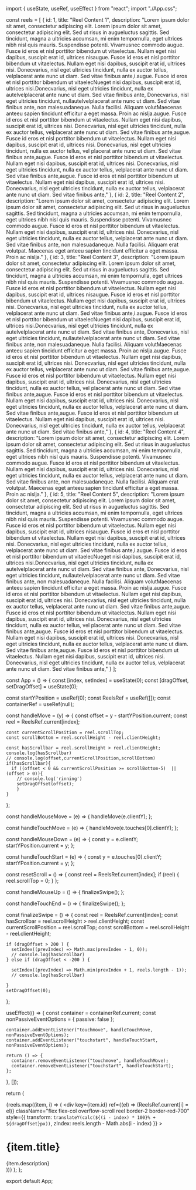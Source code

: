 import { useState, useRef, useEffect } from "react";
import "./App.css";

const reels = [
  {
    id: 1,
    title: "Reel Content 1",
    description:
      "Lorem ipsum dolor sit amet, consectetur adipiscing elit. Lorem ipsum dolor sit amet, consectetur adipiscing elit. Sed ut risus in augueluctus sagittis. Sed tincidunt, magna a ultricies accumsan, mi enim tempornulla, eget ultrices nibh nisl quis mauris. Suspendisse potenti. Vivamusnec commodo augue. Fusce id eros et nisl porttitor bibendum ut vitaelectus. Nullam eget nisi dapibus, suscipit erat id, ultrices nisaugue. Fusce id eros et nisl porttitor bibendum ut vitaelectus. Nullam eget nisi dapibus, suscipit erat id, ultrices nisi. Donecvarius, nisl eget ultricies tincidunt, nulla ex auctor tellus, velplacerat ante nunc ut diam. Sed vitae finibus ante,i.augue. Fusce id eros et nisl porttitor bibendum ut vitaelecNueget nisi dapibus, suscipit erat id, ultrices nisi.Donecvarius, nisl eget ultricies tincidunt, nulla ex autelvelplacerat ante nunc ut diam. Sed vitae finibus ante, Donecvarius, nisl eget ultricies tincidunt, nullautelvelplacerat ante nunc ut diam. Sed vitae finibus ante, non malesuadaneque. Nulla facilisi. Aliquam volutMaecenas anteeu sapien tincidunt efficitur a eget massa. Proin ac nislja.augue. Fusce id eros et nisl porttitor bibendum ut vitaelectus. Nullam eget nisi dapibus, suscipit erat id, ultrices nisi. Donecvarius, nisl eget ultricies tincidunt, nulla ex auctor tellus, velplacerat ante nunc ut diam. Sed vitae finibus ante,augue. Fusce id eros et nisl porttitor bibendum ut vitaelectus. Nullam eget nisi dapibus, suscipit erat id, ultrices nisi. Donecvarius, nisl eget ultricies tincidunt, nulla ex auctor tellus, vel placerat ante nunc ut diam. Sed vitae finibus ante,augue. Fusce id eros et nisl porttitor bibendum ut vitaelectus. Nullam eget nisi dapibus, suscipit erat id, ultrices nisi. Donecvarius, nisl eget ultricies tincidunt, nulla ex auctor tellus, velplacerat ante nunc ut diam. Sed vitae finibus ante,augue. Fusce id eros et nisl porttitor bibendum ut vitaelectus. Nullam eget nisi dapibus, suscipit erat id, ultrices nisi. Donecvarius, nisl eget ultricies tincidunt, nulla ex auctor tellus, velplacerat ante nunc ut diam. Sed vitae finibus ante,"
  },
  {
    id: 2,
    title: "Reel Content 2",
    description:
      "Lorem ipsum dolor sit amet, consectetur adipiscing elit. Lorem ipsum dolor sit amet, consectetur adipiscing elit. Sed ut risus in augueluctus sagittis. Sed tincidunt, magna a ultricies accumsan, mi enim tempornulla, eget ultrices nibh nisl quis mauris. Suspendisse potenti. Vivamusnec commodo augue. Fusce id eros et nisl porttitor bibendum ut vitaelectus. Nullam eget nisi dapibus, suscipit erat id, ultrices nisi. Donecvarius, nisl eget ultricies tincidunt, nulla ex auctor tellus, velplacerat ante nunc ut diam. Sed vitae finibus ante, non malesuadaneque. Nulla facilisi. Aliquam erat volutpat. Maecenas eget anteeu sapien tincidunt efficitur a eget massa. Proin ac nislja."
  },
  {
    id: 3,
    title: "Reel Content 3",
    description:
      "Lorem ipsum dolor sit amet, consectetur adipiscing elit. Lorem ipsum dolor sit amet, consectetur adipiscing elit. Sed ut risus in augueluctus sagittis. Sed tincidunt, magna a ultricies accumsan, mi enim tempornulla, eget ultrices nibh nisl quis mauris. Suspendisse potenti. Vivamusnec commodo augue. Fusce id eros et nisl porttitor bibendum ut vitaelectus. Nullam eget nisi dapibus, suscipit erat id, ultrices nisaugue. Fusce id eros et nisl porttitor bibendum ut vitaelectus. Nullam eget nisi dapibus, suscipit erat id, ultrices nisi. Donecvarius, nisl eget ultricies tincidunt, nulla ex auctor tellus, velplacerat ante nunc ut diam. Sed vitae finibus ante,i.augue. Fusce id eros et nisl porttitor bibendum ut vitaelecNueget nisi dapibus, suscipit erat id, ultrices nisi.Donecvarius, nisl eget ultricies tincidunt, nulla ex autelvelplacerat ante nunc ut diam. Sed vitae finibus ante, Donecvarius, nisl eget ultricies tincidunt, nullautelvelplacerat ante nunc ut diam. Sed vitae finibus ante, non malesuadaneque. Nulla facilisi. Aliquam volutMaecenas anteeu sapien tincidunt efficitur a eget massa. Proin ac nislja.augue. Fusce id eros et nisl porttitor bibendum ut vitaelectus. Nullam eget nisi dapibus, suscipit erat id, ultrices nisi. Donecvarius, nisl eget ultricies tincidunt, nulla ex auctor tellus, velplacerat ante nunc ut diam. Sed vitae finibus ante,augue. Fusce id eros et nisl porttitor bibendum ut vitaelectus. Nullam eget nisi dapibus, suscipit erat id, ultrices nisi. Donecvarius, nisl eget ultricies tincidunt, nulla ex auctor tellus, vel placerat ante nunc ut diam. Sed vitae finibus ante,augue. Fusce id eros et nisl porttitor bibendum ut vitaelectus. Nullam eget nisi dapibus, suscipit erat id, ultrices nisi. Donecvarius, nisl eget ultricies tincidunt, nulla ex auctor tellus, velplacerat ante nunc ut diam. Sed vitae finibus ante,augue. Fusce id eros et nisl porttitor bibendum ut vitaelectus. Nullam eget nisi dapibus, suscipit erat id, ultrices nisi. Donecvarius, nisl eget ultricies tincidunt, nulla ex auctor tellus, velplacerat ante nunc ut diam. Sed vitae finibus ante,"
  },
  {
    id: 4,
    title: "Reel Content 4",
    description:
      "Lorem ipsum dolor sit amet, consectetur adipiscing elit. Lorem ipsum dolor sit amet, consectetur adipiscing elit. Sed ut risus in augueluctus sagittis. Sed tincidunt, magna a ultricies accumsan, mi enim tempornulla, eget ultrices nibh nisl quis mauris. Suspendisse potenti. Vivamusnec commodo augue. Fusce id eros et nisl porttitor bibendum ut vitaelectus. Nullam eget nisi dapibus, suscipit erat id, ultrices nisi. Donecvarius, nisl eget ultricies tincidunt, nulla ex auctor tellus, velplacerat ante nunc ut diam. Sed vitae finibus ante, non malesuadaneque. Nulla facilisi. Aliquam erat volutpat. Maecenas eget anteeu sapien tincidunt efficitur a eget massa. Proin ac nislja."
  },
  {
    id: 5,
    title: "Reel Content 5",
    description:
      "Lorem ipsum dolor sit amet, consectetur adipiscing elit. Lorem ipsum dolor sit amet, consectetur adipiscing elit. Sed ut risus in augueluctus sagittis. Sed tincidunt, magna a ultricies accumsan, mi enim tempornulla, eget ultrices nibh nisl quis mauris. Suspendisse potenti. Vivamusnec commodo augue. Fusce id eros et nisl porttitor bibendum ut vitaelectus. Nullam eget nisi dapibus, suscipit erat id, ultrices nisaugue. Fusce id eros et nisl porttitor bibendum ut vitaelectus. Nullam eget nisi dapibus, suscipit erat id, ultrices nisi. Donecvarius, nisl eget ultricies tincidunt, nulla ex auctor tellus, velplacerat ante nunc ut diam. Sed vitae finibus ante,i.augue. Fusce id eros et nisl porttitor bibendum ut vitaelecNueget nisi dapibus, suscipit erat id, ultrices nisi.Donecvarius, nisl eget ultricies tincidunt, nulla ex autelvelplacerat ante nunc ut diam. Sed vitae finibus ante, Donecvarius, nisl eget ultricies tincidunt, nullautelvelplacerat ante nunc ut diam. Sed vitae finibus ante, non malesuadaneque. Nulla facilisi. Aliquam volutMaecenas anteeu sapien tincidunt efficitur a eget massa. Proin ac nislja.augue. Fusce id eros et nisl porttitor bibendum ut vitaelectus. Nullam eget nisi dapibus, suscipit erat id, ultrices nisi. Donecvarius, nisl eget ultricies tincidunt, nulla ex auctor tellus, velplacerat ante nunc ut diam. Sed vitae finibus ante,augue. Fusce id eros et nisl porttitor bibendum ut vitaelectus. Nullam eget nisi dapibus, suscipit erat id, ultrices nisi. Donecvarius, nisl eget ultricies tincidunt, nulla ex auctor tellus, vel placerat ante nunc ut diam. Sed vitae finibus ante,augue. Fusce id eros et nisl porttitor bibendum ut vitaelectus. Nullam eget nisi dapibus, suscipit erat id, ultrices nisi. Donecvarius, nisl eget ultricies tincidunt, nulla ex auctor tellus, velplacerat ante nunc ut diam. Sed vitae finibus ante,augue. Fusce id eros et nisl porttitor bibendum ut vitaelectus. Nullam eget nisi dapibus, suscipit erat id, ultrices nisi. Donecvarius, nisl eget ultricies tincidunt, nulla ex auctor tellus, velplacerat ante nunc ut diam. Sed vitae finibus ante,"
  }
];


const App = () => {
  const [index, setIndex] = useState(0);
  const [dragOffset, setDragOffset] = useState(0);

  const startYPosition = useRef(0);
  const ReelsRef = useRef([]);
  const containerRef = useRef(null);

  const handleMove = (y) => {
    const offset = y - startYPosition.current;
    const reel = ReelsRef.current[index];
   
    const currentScrollPosition = reel.scrollTop;
    const scrollBottom = reel.scrollHeight - reel.clientHeight;

    const hasScrollbar = reel.scrollHeight > reel.clientHeight;
    console.log(hasScrollbar)
    // console.log(offset,currentScrollPosition,scrollBottom)
    if(hasScrollbar){
      if ((offset < 0 && currentScrollPosition >= scrollBottom-5)  || (offset > 0)){
        // console.log('rinning')
        setDragOffset(offset);
        }
    }

  };

  const handleMouseMove = (e) => {
    handleMove(e.clientY);
  };

  const handleTouchMove = (e) => {
    handleMove(e.touches[0].clientY);
  };

  const handleMouseDown = (e) => {
    const y = e.clientY;
    startYPosition.current = y;
  };

  const handleTouchStart = (e) => {
    const y = e.touches[0].clientY;
    startYPosition.current = y;
  };

  const resetScroll = () => {
    const reel = ReelsRef.current[index];
    if (reel) {
      reel.scrollTop = 0;
    }
  };

  const handleMouseUp = () => {
    finalizeSwipe();
  };

  const handleTouchEnd = () => {
    finalizeSwipe();
  };

  const finalizeSwipe = () => {
    const reel = ReelsRef.current[index];
    const hasScrollbar = reel.scrollHeight > reel.clientHeight;
    const currentScrollPosition = reel.scrollTop;
    const scrollBottom = reel.scrollHeight - reel.clientHeight;

    if (dragOffset > 200 ) {
      setIndex((prevIndex) => Math.max(prevIndex - 1, 0));
      // console.log(hasScrollbar)
    } else if (dragOffset < -200 ) {

      setIndex((prevIndex) => Math.min(prevIndex + 1, reels.length - 1));
      // console.log(hasScrollbar)
     
    }
    setDragOffset(0);
  };

  useEffect(() => {
    const container = containerRef.current;
    const nonPassiveEventOptions = { passive: false };

    container.addEventListener("touchmove", handleTouchMove, nonPassiveEventOptions);
    container.addEventListener("touchstart", handleTouchStart, nonPassiveEventOptions);

    return () => {
      container.removeEventListener("touchmove", handleTouchMove);
      container.removeEventListener("touchstart", handleTouchStart);
    };
  }, []);

  return (
    <div
      ref={containerRef}
      className="reel-container"
      onMouseMove={handleMouseMove}
      onMouseDown={handleMouseDown}
      onMouseUp={handleMouseUp}
      onTouchEnd={handleTouchEnd}
    >
      {reels.map((item, i) => (
        <div
          key={item.id}
          ref={(el) => (ReelsRef.current[i] = el)}
          className="flex flex-col overflow-scroll reel border-2 border-red-700"
          style={{
            transform: `translateY(calc(${(i - index) * 100}% + ${dragOffset}px))`,
            zIndex: reels.length - Math.abs(i - index)
          }}
        >
          <h1 className="text-3xl font-bold border-b-2 border-red-700">{item.title}</h1>
          <span>{item.description}</span>
        </div>
      ))}
    </div>
  );
};

export default App;
